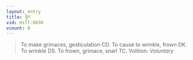 ```yaml
---
layout: entry
title: སྙེར་
vid: Hill:0656
vcount: 0
---
```

> To make grimaces, gesticulation CD\. To cause to wrinkle, frown DK\. To wrinkle DS\. To frown, grimace, snarl TC\.
> Volition: _Voluntary_


